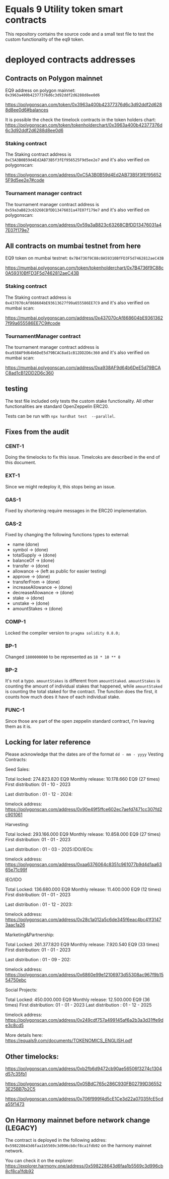 # Equals 9 Utility token smart contracts

This repository contains the source code and a small test file to test the custom functionality of
the eq9 token.


# deployed contracts addresses


## Contracts on Polygon mainnet

EQ9 address on polygon mainnet: `0x3963a400b42377376d6c3d92ddf2d6288d8ee0d6`

https://polygonscan.com/token/0x3963a400b42377376d6c3d92ddf2d6288d8ee0d6#balances

It is possible the check the timelock contracts in the token holders chart:
https://polygonscan.com/token/tokenholderchart/0x3963a400b42377376d6c3d92ddf2d6288d8ee0d6


### Staking contract

The Staking contract address is `0xC5A3B0B59d4Ed2AB73B5f3fEf956525F9d5ee2e7` and it's also verified on polygonscan:

https://polygonscan.com/address/0xC5A3B0B59d4Ed2AB73B5f3fEf956525F9d5ee2e7#code


### Tournament manager contract

The tournament manager contract address is `0x59a3aB823c63268CBfDD13476031a47E07f179e7` and it's also verified on 
polygonscan:

https://polygonscan.com/address/0x59a3aB823c63268CBfDD13476031a47E07f179e7


## All contracts on mumbai testnet from here

EQ9 token on mumbai testnet: `0x7B4736f9C88c0A59310BfFD3F5d7462812aeC43B`


https://mumbai.polygonscan.com/token/tokenholderchart/0x7B4736f9C88c0A59310BfFD3F5d7462812aeC43B

### Staking contract

The Staking contract address is `0x437070cAf868604bE93613627f99a655586EE7C9` and it's also verified on mumbai scan:

https://mumbai.polygonscan.com/address/0x437070cAf868604bE93613627f99a655586EE7C9#code    


### TournamentManager contract

The tournament manager contract address is `0xa938AF9d64b6DeE5d79BCAC8ad1cB12DD2D6c360`
 and it's also verified on 
mumbai scan:

https://mumbai.polygonscan.com/address/0xa938AF9d64b6DeE5d79BCAC8ad1cB12DD2D6c360




## testing

The test file included only tests the custom stake functionality. All other functionalities are standard OpenZeppelin ERC20. 

Tests can be run with `npx hardhat test  --parallel`.


## Fixes from the audit

### CENT-1 

Doing the timelocks to fix this issue. Timelcoks are described in the end of this document.

### EXT-1

Since we might redeploy it, this stops being an issue.

### GAS-1

Fixed by shortening require messages in the ERC20 implementation.


### GAS-2 

Fixed by changing the following functions types to external:

- name (done)
- symbol -> (done)
- totalSupply -> (done)
- balanceOf -> (done)
- transfer -> (done)
- allowance -> (left as public for easier testing)
- approve -> (done)
- transferFrom -> (done)
- increaseAllowance -> (done)
- decreaseAllowance -> (done)
- stake -> (done)
- unstake -> (done)
- amountStakes -> (done)


### COMP-1

Locked the compiler version to `pragma solidity 0.8.0;`


### BP-1
Changed  `1800000000`  to be represented as  `18 * 10 ** 8`

### BP-2

It's not a typo. `amountStakes` is different from `amountStaked`. `amountStakes` is counting the amount of individual 
stakes that happened, while `amountStaked` is counting the total staked for the contract. The function does the first, it counts how much does it have of each individual stake.

### FUNC-1

Since those are part of the open zeppelin standard contract, I'm leaving them as it is.


## Locking for later reference

Please acknowledge that the dates are of the format `dd - mm - yyyy`
Vesting Contracts:


Seed Sales: 

Total locked: 274.823.820 EQ9
Monthly release: 10.178.660 EQ9
(27 times)
First distribution: 01 - 10 - 2023

Last distribution : 01 - 12 - 2024:

timelock address: https://polygonscan.com/address/0x90e49f5ffce602ec7aefd7471cc307fd2c901061


Harvesting: 

Total locked: 293.166.000 EQ9
Monthly release: 10.858.000 EQ9
(27 times)
First distribution: 01 - 01 - 2023

Last distribution : 01 - 03 - 2025:IDO/IEOs: 

timelock address: https://polygonscan.com/address/0xaa6376064c8351c961077b9d4d1aa6365e71c99f



IEO/IDO

Total Locked: 136.680.000 EQ9
Monthly release: 11.400.000 EQ9
(12 times)
First distribution: 01 - 01 - 2023

Last distribution : 01 - 12 - 2023:

timelock address: https://polygonscan.com/address/0x28c1a012a5c6de345f6eac4bc41f31473aac1a26  

Marketing&Partnership: 

Total Locked: 261.377.820 EQ9
Monthly release:  7.920.540 EQ9
(33 times)
First distribution: 01 - 01 - 2023

Last distribution : 01 - 09 - 202:

timelock address: https://polygonscan.com/address/0x6860e99e12106973d55308ac967f9b1554750ebc

Social Projects: 

Total Locked: 450.000.000 EQ9
Monthly release: 12.500.000 EQ9
(36 times)
First distribution: 01 - 01 - 2023
Last distribution : 01 - 12 - 2025

timelock address: https://polygonscan.com/address/0x249cdf757a499145af6a2b3a3d31ffe9de3c8cd5



More details here: https://equals9.com/documents/TOKENOMICS_ENGLISH.pdf




## Other timelocks:

https://polygonscan.com/address/0xb2fb6d9472cb90ae56506f3274c1304d57c35fb1

https://polygonscan.com/address/0x05BdC765c286C930FB02799D365523E25BB7b2C5

https://polygonscan.com/address/0x706f999f4d5cE1Ce3d22a07035fcE5cda55f1473
## On Harmony mainnet before network change (LEGACY)

The contract is deployed in the following addres: `0x598228643d6faa1b5569c3d996cb8cf8ca1fdb92`
on the harmony mainnet network.

You can check it on the explorer: https://explorer.harmony.one/address/0x598228643d6faa1b5569c3d996cb8cf8ca1fdb92
